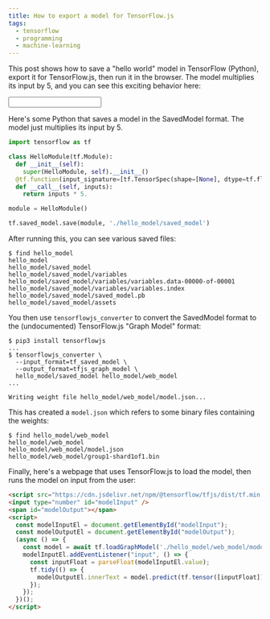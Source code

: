 ```yaml
---
title: How to export a model for TensorFlow.js
tags:
  - tensorflow
  - programming
  - machine-learning
---
```


This post shows how to save a "hello world" model in TensorFlow (Python),
export it for TensorFlow.js, then run it in the browser.
The model multiplies its input by 5,
and you can see this exciting behavior here:

<div>
  <input type="number" id="modelInput" />
  <span id="modelOutput"></span>
</div>

Here's some Python that saves a model in the SavedModel format.
The model just multiplies its input by 5.

```python
import tensorflow as tf

class HelloModule(tf.Module):
  def __init__(self):
    super(HelloModule, self).__init__()
  @tf.function(input_signature=[tf.TensorSpec(shape=[None], dtype=tf.float32)])
  def __call__(self, inputs):
    return inputs * 5.

module = HelloModule()

tf.saved_model.save(module, './hello_model/saved_model')
```

After running this, you can see various saved files:

```shell
$ find hello_model
hello_model
hello_model/saved_model
hello_model/saved_model/variables
hello_model/saved_model/variables/variables.data-00000-of-00001
hello_model/saved_model/variables/variables.index
hello_model/saved_model/saved_model.pb
hello_model/saved_model/assets
```

You then use `tensorflowjs_converter` to convert the SavedModel format
to the (undocumented) TensorFlow.js "Graph Model" format:

```shell
$ pip3 install tensorflowjs
...
$ tensorflowjs_converter \
  --input_format=tf_saved_model \
  --output_format=tfjs_graph_model \
  hello_model/saved_model hello_model/web_model
...

Writing weight file hello_model/web_model/model.json...
```

This has created a `model.json` which refers to some binary files containing the weights:

```shell
$ find hello_model/web_model
hello_model/web_model
hello_model/web_model/model.json
hello_model/web_model/group1-shard1of1.bin
```

Finally, here's a webpage that uses TensorFlow.js to load the model,
then runs the model on input from the user:

```html
<script src="https://cdn.jsdelivr.net/npm/@tensorflow/tfjs/dist/tf.min.js"></script>
<input type="number" id="modelInput" />
<span id="modelOutput"></span>
<script>
  const modelInputEl = document.getElementById("modelInput");
  const modelOutputEl = document.getElementById("modelOutput");
  (async () => {
    const model = await tf.loadGraphModel('./hello_model/web_model/model.json');
    modelInputEl.addEventListener("input", () => {
      const inputFloat = parseFloat(modelInputEl.value);
      tf.tidy(() => {
        modelOutputEl.innerText = model.predict(tf.tensor([inputFloat])).arraySync()[0];
      });
    });
  })();
</script>
```

<script src="https://cdn.jsdelivr.net/npm/@tensorflow/tfjs/dist/tf.min.js"></script>
<script>
  const modelInputEl = document.getElementById("modelInput");
  const modelOutputEl = document.getElementById("modelOutput");
  (async () => {
    const model = await tf.loadGraphModel('/assets/2021-03-09/web_model/model.json');
    modelInputEl.addEventListener("input", () => {
      const inputFloat = parseFloat(modelInputEl.value);
      tf.tidy(() => {
        modelOutputEl.innerText = model.predict(tf.tensor([inputFloat])).arraySync()[0];
      });
    });
  })();
</script>
